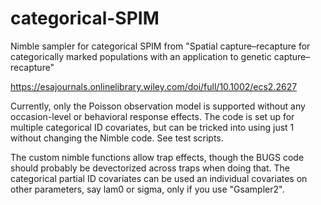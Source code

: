 # categorical-SPIM

Nimble sampler for categorical SPIM from "Spatial capture–recapture for categorically marked populations with an application to genetic capture–recapture"

https://esajournals.onlinelibrary.wiley.com/doi/full/10.1002/ecs2.2627

Currently, only the Poisson observation model is supported without any occasion-level or behavioral response effects. The code is set up for multiple categorical ID covariates, but can be tricked into using just 1 without changing the Nimble code. See test scripts.

The custom nimble functions allow trap effects, though the BUGS code should probably be devectorized across traps when doing that. The categorical partial ID covariates can be used an individual covariates on other parameters, say lam0 or sigma, only if you use "Gsampler2".
